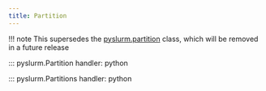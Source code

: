 ```yaml
---
title: Partition
---
```


!!! note
    This supersedes the [pyslurm.partition](old/partition.md) class, which
    will be removed in a future release

::: pyslurm.Partition
    handler: python

::: pyslurm.Partitions
    handler: python
